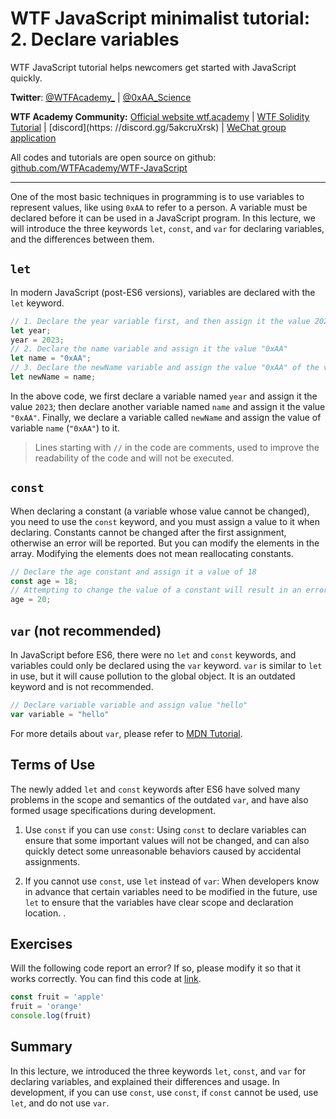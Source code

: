 # WTF JavaScript minimalist tutorial: 2. Declare variables

WTF JavaScript tutorial helps newcomers get started with JavaScript quickly.

**Twitter**: [@WTFAcademy_](https://twitter.com/WTFAcademy_) | [@0xAA_Science](https://twitter.com/0xAA_Science)

**WTF Academy Community:** [Official website wtf.academy](https://wtf.academy) | [WTF Solidity Tutorial](https://github.com/AmazingAng/WTFSolidity) | [discord](https: //discord.gg/5akcruXrsk) | [WeChat group application](https://docs.google.com/forms/d/e/1FAIpQLSe4KGT8Sh6sJ7hedQRuIYirOoZK_85miz3dw7vA1-YjodgJ-A/viewform?usp=sf_link)

All codes and tutorials are open source on github: [github.com/WTFAcademy/WTF-JavaScript](https://github.com/WTFAcademy/WTF-JavaScript)

---

One of the most basic techniques in programming is to use variables to represent values, like using `0xAA` to refer to a person. A variable must be declared before it can be used in a JavaScript program. In this lecture, we will introduce the three keywords `let`, `const`, and `var` for declaring variables, and the differences between them.

## `let`

In modern JavaScript (post-ES6 versions), variables are declared with the `let` keyword.

```js
// 1. Declare the year variable first, and then assign it the value 2023
let year;
year = 2023;
// 2. Declare the name variable and assign it the value "0xAA"
let name = "0xAA";
// 3. Declare the newName variable and assign the value "0xAA" of the variable name to it.
let newName = name;
```

In the above code, we first declare a variable named `year` and assign it the value `2023`; then declare another variable named `name` and assign it the value `"0xAA"`. Finally, we declare a variable called `newName` and assign the value of variable `name` (`"0xAA"`) to it.

> Lines starting with `//` in the code are comments, used to improve the readability of the code and will not be executed.

## `const`

When declaring a constant (a variable whose value cannot be changed), you need to use the `const` keyword, and you must assign a value to it when declaring. Constants cannot be changed after the first assignment, otherwise an error will be reported. But you can modify the elements in the array. Modifying the elements does not mean reallocating constants.

```javascript
// Declare the age constant and assign it a value of 18
const age = 18;
// Attempting to change the value of a constant will result in an error TypeError: Assignment to constant variable
age = 20;
```

## `var` (not recommended)

In JavaScript before ES6, there were no `let` and `const` keywords, and variables could only be declared using the `var` keyword. `var` is similar to `let` in use, but it will cause pollution to the global object. It is an outdated keyword and is not recommended.

```javascript
// Declare variable variable and assign value "hello"
var variable = "hello"
```

For more details about `var`, please refer to [MDN Tutorial](https://developer.mozilla.org/zh-CN/docs/Web/JavaScript/Reference/Statements/var).

## Terms of Use

The newly added `let` and `const` keywords after ES6 have solved many problems in the scope and semantics of the outdated `var`, and have also formed usage specifications during development.

1. Use `const` if you can use `const`: Using `const` to declare variables can ensure that some important values ​​will not be changed, and can also quickly detect some unreasonable behaviors caused by accidental assignments.

2. If you cannot use `const`, use `let` instead of `var`: When developers know in advance that certain variables need to be modified in the future, use `let` to ensure that the variables have clear scope and declaration location. .

## Exercises

Will the following code report an error? If so, please modify it so that it works correctly. You can find this code at [link](https://playcode.io/1058216).

```js
const fruit = 'apple'
fruit = 'orange'
console.log(fruit)
```

## Summary

In this lecture, we introduced the three keywords `let`, `const`, and `var` for declaring variables, and explained their differences and usage. In development, if you can use `const`, use `const`, if `const` cannot be used, use `let`, and do not use `var`.
